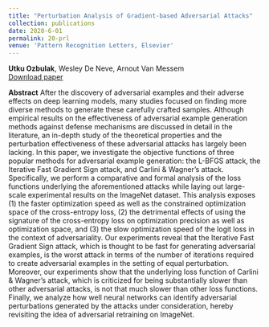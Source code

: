```yaml
---
title: "Perturbation Analysis of Gradient-based Adversarial Attacks"
collection: publications
date: 2020-6-01
permalink: 20-prl
venue: 'Pattern Recognition Letters, Elsevier'
---
```

**Utku Ozbulak**, Wesley De Neve, Arnout Van Messem <br /> [Download paper](https://www.sciencedirect.com/science/article/abs/pii/S0167865520301641)

**Abstract**
After the discovery of adversarial examples and their adverse effects on deep learning models, many studies focused on finding more diverse methods to generate these carefully crafted samples. Although empirical results on the effectiveness of adversarial example generation methods against defense mechanisms are discussed in detail in the literature, an in-depth study of the theoretical properties and the perturbation effectiveness of these adversarial attacks has largely been lacking. In this paper, we investigate the objective functions of three popular methods for adversarial example generation: the L-BFGS attack, the Iterative Fast Gradient Sign attack, and Carlini & Wagner’s attack. Specifically, we perform a comparative and formal analysis of the loss functions underlying the aforementioned attacks while laying out large-scale experimental results on the ImageNet dataset. This analysis exposes (1) the faster optimization speed as well as the constrained optimization space of the cross-entropy loss, (2) the detrimental effects of using the signature of the cross-entropy loss on optimization precision as well as optimization space, and (3) the slow optimization speed of the logit loss in the context of adversariality. Our experiments reveal that the Iterative Fast Gradient Sign attack, which is thought to be fast for generating adversarial examples, is the worst attack in terms of the number of iterations required to create adversarial examples in the setting of equal perturbation. Moreover, our experiments show that the underlying loss function of Carlini & Wagner’s attack, which is criticized for being substantially slower than other adversarial attacks, is not that much slower than other loss functions. Finally, we analyze how well neural networks can identify adversarial perturbations generated by the attacks under consideration, hereby revisiting the idea of adversarial retraining on ImageNet.
